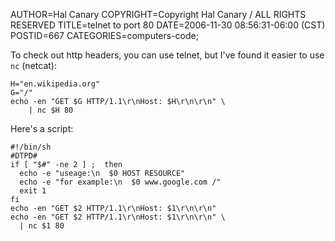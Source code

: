 AUTHOR=Hal Canary
COPYRIGHT=Copyright Hal Canary / ALL RIGHTS RESERVED
TITLE=telnet to port 80
DATE=2006-11-30 08:56:31-06:00 (CST)
POSTID=667
CATEGORIES=computers-code;

To check out http headers, you can use telnet, but I've found it easier to use `nc` (netcat):

    H="en.wikipedia.org"
    G="/"
    echo -en "GET $G HTTP/1.1\r\nHost: $H\r\n\r\n" \
        | nc $H 80
    

Here's a script:

    #!/bin/sh
    #DTPD#
    if [ "$#" -ne 2 ] ;  then
      echo -e "useage:\n  $0 HOST RESOURCE"
      echo -e "for example:\n  $0 www.google.com /"
      exit 1
    fi
    echo -en "GET $2 HTTP/1.1\r\nHost: $1\r\n\r\n"
    echo -en "GET $2 HTTP/1.1\r\nHost: $1\r\n\r\n" \
      | nc $1 80
